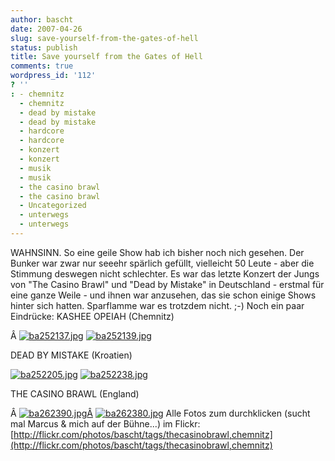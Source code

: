```yaml
---
author: bascht
date: 2007-04-26
slug: save-yourself-from-the-gates-of-hell
status: publish
title: Save yourself from the Gates of Hell
comments: true
wordpress_id: '112'
? ''
: - chemnitz
  - chemnitz
  - dead by mistake
  - dead by mistake
  - hardcore
  - hardcore
  - konzert
  - konzert
  - musik
  - musik
  - the casino brawl
  - the casino brawl
  - Uncategorized
  - unterwegs
  - unterwegs
---
```


WAHNSINN. So eine geile Show hab ich bisher noch nich gesehen. Der
Bunker war zwar nur seeehr spärlich gefüllt, vielleicht 50 Leute -
aber die Stimmung deswegen nicht schlechter. Es war das letzte
Konzert der Jungs von "The Casino Brawl" und "Dead by Mistake" in
Deutschland - erstmal für eine ganze Weile - und ihnen war
anzusehen, das sie schon einige Shows hinter sich hatten.
Sparflamme war es trotzdem nicht. ;-) Noch ein paar Eindrücke:
KASHEE OPEIAH (Chemnitz)

Â
[![ba252137.jpg](http://farm1.static.flickr.com/186/473000825_fbfa2592c4_m.jpg)](http://www.bascht.com/fotos/photo/473000825/ba252137jpg.html)
[![ba252139.jpg](http://farm1.static.flickr.com/215/473000945_28e40d336a_m.jpg)](http://www.bascht.com/fotos/photo/473000945/ba252139jpg.html)

DEAD BY MISTAKE (Kroatien)

[![ba252205.jpg](http://farm1.static.flickr.com/225/473001841_a13e7a31b2_m.jpg)](http://www.bascht.com/fotos/photo/473001841/ba252205jpg.html)
[![ba252238.jpg](http://farm1.static.flickr.com/204/472987196_c5bf3cb7c2_m.jpg)](http://www.bascht.com/fotos/photo/472987196/ba252238jpg.html)

THE CASINO BRAWL (England)

Â
[![ba262390.jpg](http://farm1.static.flickr.com/220/473005299_947ea6a828_m.jpg)Â](http://www.bascht.com/fotos/photo/473005299/ba262390jpg.html)
[![ba262380.jpg](http://farm1.static.flickr.com/188/472989908_d37140f853_m.jpg)](http://www.bascht.com/fotos/photo/472989908/ba262380jpg.html)
Alle Fotos zum durchklicken (sucht mal Marcus & mich auf der
Bühne...) im Flickr:
[http://flickr.com/photos/bascht/tags/thecasinobrawl,chemnitz](http://flickr.com/photos/bascht/tags/thecasinobrawl,chemnitz)



